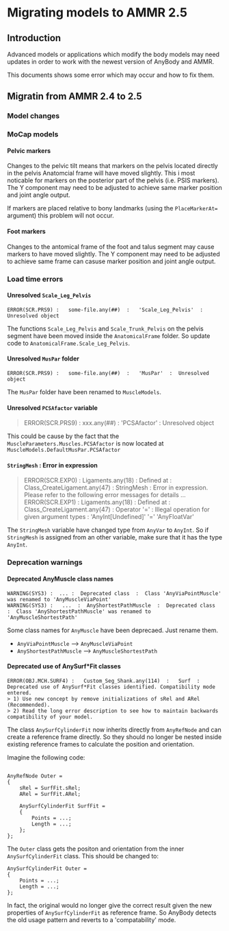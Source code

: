 # Migrating models to AMMR 2.5


## Introduction

Advanced models or applications which modify the body models may need updates in order to work with the newest version of AnyBody and AMMR.  

This documents shows some error which may occur and how to fix them.

## Migratin from AMMR 2.4 to 2.5

### Model changes

### MoCap models

#### Pelvic markers

Changes to the pelvic tilt means that markers on the pelvis located directly in
the pelvis Anatomcial frame will have moved slightly. This i most noticable for
markers on the posterior part of the pelvis (i.e. PSIS markers). The Y component
may need to be adjusted to achieve same marker position and joint angle output. 

If markers are placed relative to bony landmarks (using the `PlaceMarkerAt=`
argument) this problem will not occur.

#### Foot markers

Changes to the antomical frame of the foot and talus segment may cause markers
to have moved slightly. The Y component may need to be adjusted to achieve same
frame can casuse marker position and joint angle output.


### Load time errors

#### Unresolved `Scale_Leg_Pelvis`

```
ERROR(SCR.PRS9) :   some-file.any(##)  :   'Scale_Leg_Pelvis'  :  Unresolved object
```

The functions `Scale_Leg_Pelvis` and `Scale_Trunk_Pelvis` on the pelvis segment have been moved inside the `AnatomicalFrame` folder. 
So update code to `AnatomicalFrame.Scale_Leg_Pelvis`.


#### Unresolved `MusPar` folder


```
ERROR(SCR.PRS9) :   some-file.any(##)  :   'MusPar'  :  Unresolved object
```

The `MusPar` folder have been renamed to `MuscleModels`. 

#### Unresolved `PCSAfactor` variable

> ERROR(SCR.PRS9) :   xxx.any(##)  :   'PCSAfactor'  :  Unresolved object

This could be cause by the fact that the `MuscleParameters.Muscles.PCSAfactor` is  now located at `MuscleModels.DefaultMusPar.PCSAfactor`

#### `StringMesh`  :  Error in expression

> ERROR(SCR.EXP0) :   Ligaments.any(18)  :     Defined at :   Class_CreateLigament.any(47)  :   StringMesh  :  Error in expression. Please refer to the following error messages for details ...
> ERROR(SCR.EXP1) :   Ligaments.any(18)  :     Defined at :   Class_CreateLigament.any(47)  :   Operator '='  :  Illegal operation for given argument types  :  'AnyInt[Undefined]' '=' 'AnyFloatVar'

The `StringMesh` variable have changed type from `AnyVar` to `AnyInt`. So if `StringMesh` is assigned from an other variable, make sure that it has the type `AnyInt`.


### Deprecation warnings

#### Deprecated AnyMuscle class names

```
WARNING(SYS3) :  ... :  Deprecated class  :  Class 'AnyViaPointMuscle' was renamed to 'AnyMuscleViaPoint'
WARNING(SYS3) :   ...  :  AnyShortestPathMuscle  :  Deprecated class  :  Class 'AnyShortestPathMuscle' was renamed to 'AnyMuscleShortestPath'
```
Some class names for `AnyMuscle` have been deprecaed. Just rename them. 

*  `AnyViaPointMuscle` --> `AnyMuscleViaPoint`
*  `AnyShortestPathMuscle` --> `AnyMuscleShortestPath`

#### Deprecated use of AnySurf*Fit classes

```
ERROR(OBJ.MCH.SURF4) :   Custom_Seg_Shank.any(114)  :   Surf  :  Deprecated use of AnySurf*Fit classes identified. Compatibility mode entered. 
> 1) Use new concept by remove initializations of sRel and ARel (Recommended). 
> 2) Read the long error description to see how to maintain backwards compatibility of your model. 
```

The class `AnySurfCylinderFit` now inherits directly from `AnyRefNode` and can create a reference frame directly. 
So they should no longer be nested inside existing reference frames to calculate the position and orientation.

Imagine the following code:

```AnyScriptDoc

AnyRefNode Outer = 
{
    sRel = SurfFit.sRel;
    ARel = SurfFit.ARel;

    AnySurfCylinderFit SurfFit = 
    {
        Points = ...; 
        Length = ...;
    };
};

```
The `Outer` class gets the positon and orientation from the inner `AnySurfCylinderFit` class.
This should be changed to: 

```AnyScriptDoc
AnySurfCylinderFit Outer = 
{
    Points = ...; 
    Length = ...;
};

```

In fact, the original would no longer give the correct result given the new properties of `AnySurfCylinderFit` as reference frame.
So AnyBody detects the old usage pattern and reverts to a 'compatability' mode. 




